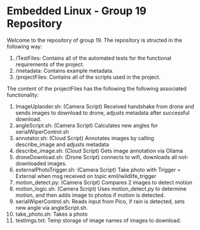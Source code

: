# Embedded Linux - Group 19 Repository
Welcome to the repository of group 19. The repository is structed in the following way:
1. /TestFiles: Contains all of the automated tests for the functional requirements of the project. 
2. /metadata: Contains example metadata.
3. /projectFiles: Contains all of the scripts used in the project.

The content of the projectFiles has the following the following associated functionality:
1. ImageUplaoder.sh: (Camera Script) Received handshake from drone and sends images to download to drone, adjusts metadata after successful download. 
2. angleScript.sh: (Camera Script) Calculates new angles for serialWiperControl.sh
3. annotator.sh: (Cloud Script) Annotates images by calling describe_image and adjusts metadata 
4. describe_image.sh: (Cloud Script) Gets image annotation via Ollama
5. droneDownload.sh: (Drone Script) connects to wifi, downloads all not-downloaded images.
6. externalPhotoTrigger.sh: (Camera Script) Take photo with Trigger = External when msg received on topic emil/wildlife_trigger
7. motion_detect.py: (Camera Script) Compares 2 images to detect motion
8. motion_logic.sh: (Camera Script) Uses motion_detect.py to determine motion, and then adds image to photos if motion is detected.
9. serialWiperControl.sh: Reads input from Pico, if rain is detected, sets new angle via angleScript.sh.
10. take_photo.sh: Takes a photo
11. testimgs.txt: Temp storage of image names of images to download.
